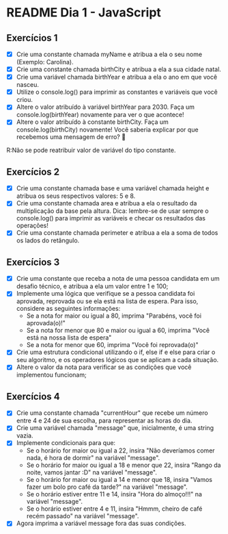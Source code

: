 # README Dia 1 - JavaScript

## Exercícios 1

- [X] Crie uma constante chamada myName e atribua a ela o seu nome (Exemplo: Carolina).
- [X] Crie uma constante chamada birthCity e atribua a ela a sua cidade natal.
- [X] Crie uma variável chamada birthYear e atribua a ela o ano em que você nasceu.
- [X] Utilize o console.log() para imprimir as constantes e variáveis que você criou.
- [X] Altere o valor atribuído à variável birthYear para 2030. Faça um console.log(birthYear) novamente para ver o que acontece!
- [X] Altere o valor atribuído à constante birthCity. Faça um console.log(birthCity) novamente! Você saberia explicar por que recebemos uma mensagem de erro? 🤔

R:Não se pode reatribuir valor de variável do tipo constante.

## Exercícios 2 

- [X] Crie uma constante chamada base e uma variável chamada height e atribua os seus respectivos valores: 5 e 8.
- [X] Crie uma constante chamada area e atribua a ela o resultado da multiplicação da base pela altura. Dica: lembre-se de usar sempre o console.log() para imprimir as variáveis e checar os resultados das operações!
- [X] Crie uma constante chamada perimeter e atribua a ela a soma de todos os lados do retângulo.

## Exercícios 3

- [X] Crie uma constante que receba a nota de uma pessoa candidata em um desafio técnico, e atribua a ela um valor entre 1 e 100;
- [X] Implemente uma lógica que verifique se a pessoa candidata foi aprovada, reprovada ou se ela está na lista de espera. Para isso, considere as seguintes informações:
    - Se a nota for maior ou igual a 80, imprima "Parabéns, você foi aprovada(o)!"
    - Se a nota for menor que 80 e maior ou igual a 60, imprima "Você está na nossa lista de espera"
    - Se a nota for menor que 60, imprima "Você foi reprovada(o)"
- [X] Crie uma estrutura condicional utilizando o if, else if e else para criar o seu algoritmo, e os operadores lógicos que se aplicam a cada situação.
- [X] Altere o valor da nota para verificar se as condições que você implementou funcionam;

## Exercícios 4

- [X] Crie uma constante chamada "currentHour" que recebe um número entre 4 e 24 de sua escolha, para representar as horas do dia.
- [X] Crie uma variável chamada "message" que, inicialmente, é uma string vazia.
- [X] Implemente condicionais para que:
    - Se o horário for maior ou igual a 22, insira "Não deveríamos comer nada, é hora de dormir" na variável "message".
    - Se o horário for maior ou igual a 18 e menor que 22, insira "Rango da noite, vamos jantar :D" na variável "message".
    - Se o horário for maior ou igual a 14 e menor que 18, insira "Vamos fazer um bolo pro café da tarde?" na variável "message".
    - Se o horário estiver entre 11 e 14, insira "Hora do almoço!!!" na variável "message".
    - Se o horário estiver entre 4 e 11, insira "Hmmm, cheiro de café recém passado" na variável "message".
- [X] Agora imprima a variável message fora das suas condições.